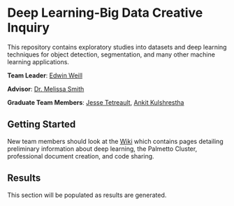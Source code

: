 # Deep Learning-Big Data Creative Inquiry

This repository contains exploratory studies into datasets and deep learning techniques for object detection, segmentation, and many other machine learning applications.

**Team Leader**:
	[Edwin Weill](<mailto:eweill@g.clemson.edu>)

**Advisor**: 
	[Dr. Melissa Smith](<mailto:smithmc@clemson.edu>)

**Graduate Team Members**:
	[Jesse Tetreault](<mailto:jtetrea@g.clemson.edu>),
	[Ankit Kulshrestha](<mailto:akulshr@g.clemson.edu>)

## Getting Started

New team members should look at the [Wiki](https://github.com/CUFCTL/dlbd-ci/wiki) which contains pages detailing preliminary information about deep learning, the Palmetto Cluster, professional document creation, and code sharing.

## Results

This section will be populated as results are generated.
